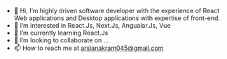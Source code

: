 - 👋 Hi, I’m highly driven software developer with the experience of React Web applications and Desktop applications with expertise of front-end.
- 👀 I’m interested in React.Js, Next.Js, Angualar.Js, Vue
- 🌱 I’m currently learning React.Js
- 💞️ I’m looking to collaborate on ...
- 📫 How to reach me at arslanakram045@gmail.com

<!---
Arsalanakram045/Arsalanakram045 is a ✨ special ✨ repository because its `README.md` (this file) appears on your GitHub profile.
You can click the Preview link to take a look at your changes.
--->
